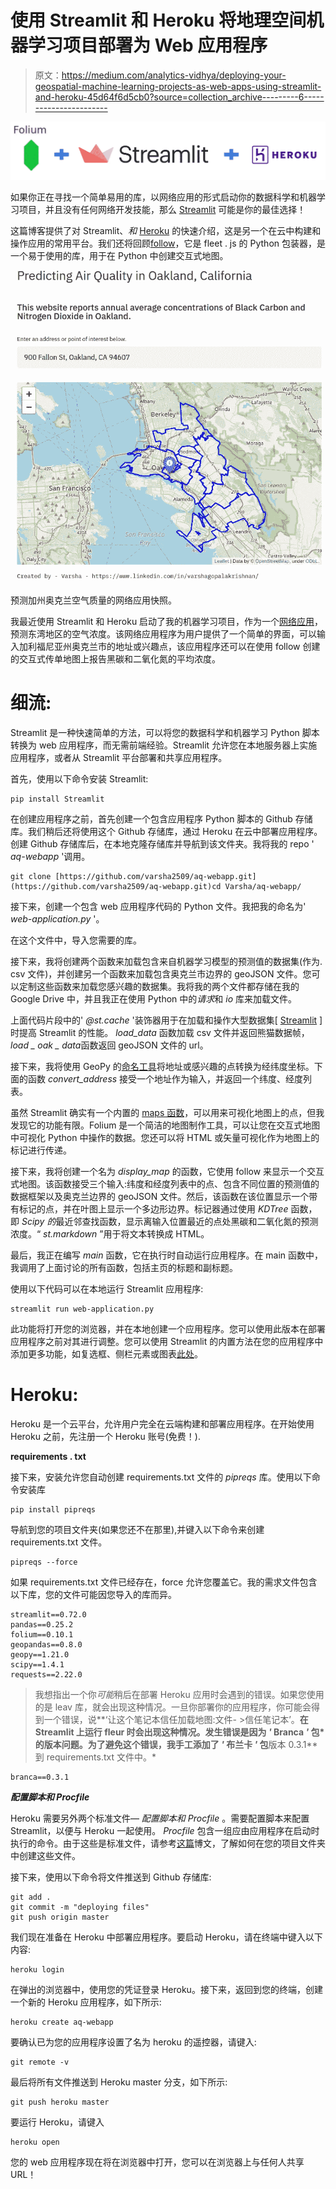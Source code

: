 # 使用 Streamlit 和 Heroku 将地理空间机器学习项目部署为 Web 应用程序

> 原文：<https://medium.com/analytics-vidhya/deploying-your-geospatial-machine-learning-projects-as-web-apps-using-streamlit-and-heroku-45d64f6d5cb0?source=collection_archive---------6----------------------->

![](img/b4eb89a01ce13e514057a3e319072482.png)

如果你正在寻找一个简单易用的库，以网络应用的形式启动你的数据科学和机器学习项目，并且没有任何网络开发技能，那么 [Streamlit](https://www.streamlit.io/) 可能是你的最佳选择！

这篇博客提供了对 Streamlit、*和* [Heroku](https://www.heroku.com/) 的快速介绍，这是另一个在云中构建和操作应用的常用平台。我们还将回顾[follow](https://python-visualization.github.io/folium/)，它是 fleet . js 的 Python 包装器，是一个易于使用的库，用于在 Python 中创建交互式地图。

![](img/e4adac9e6c89d2cb890368b67daf67a3.png)

预测加州奥克兰空气质量的网络应用快照。

我最近使用 Streamlit 和 Heroku 启动了我的机器学习项目，作为一个[网络应用](https://aq-webapp-heroku-22.herokuapp.com/)，预测东湾地区的空气浓度。该网络应用程序为用户提供了一个简单的界面，可以输入加利福尼亚州奥克兰市的地址或兴趣点，该应用程序还可以在使用 follow 创建的交互式传单地图上报告黑碳和二氧化氮的平均浓度。

# **细流:**

Streamlit 是一种快速简单的方法，可以将您的数据科学和机器学习 Python 脚本转换为 web 应用程序，而无需前端经验。Streamlit 允许您在本地服务器上实施应用程序，或者从 Streamlit 平台部署和共享应用程序。

首先，使用以下命令安装 Streamlit:

```
pip install Streamlit
```

在创建应用程序之前，首先创建一个包含应用程序 Python 脚本的 Github 存储库。我们稍后还将使用这个 Github 存储库，通过 Heroku 在云中部署应用程序。创建 Github 存储库后，在本地克隆存储库并导航到该文件夹。我将我的 repo ' *aq-webapp* '调用。

```
git clone [https://github.com/varsha2509/aq-webapp.git](https://github.com/varsha2509/aq-webapp.git)cd Varsha/aq-webapp/
```

接下来，创建一个包含 web 应用程序代码的 Python 文件。我把我的命名为' *web-application.py* '。

在这个文件中，导入您需要的库。

接下来，我将创建两个函数来加载包含来自机器学习模型的预测值的数据集(作为. csv 文件)，并创建另一个函数来加载包含奥克兰市边界的 geoJSON 文件。您可以定制这些函数来加载您感兴趣的数据集。我将我的两个文件都存储在我的 Google Drive 中，并且我正在使用 Python 中的*请求*和 *io* 库来加载文件。

上面代码片段中的' *@st.cache* '装饰器用于在加载和操作大型数据集[ [Streamlit](https://docs.streamlit.io/en/stable/caching.html) ]时提高 Streamlit 的性能。 *load_data* 函数加载 csv 文件并返回熊猫数据帧，*load _ oak _ data*函数返回 geoJSON 文件的 url。

接下来，我将使用 GeoPy 的[命名工具](https://nominatim.org/)将地址或感兴趣的点转换为经纬度坐标。下面的函数 *convert_address* 接受一个地址作为输入，并返回一个纬度、经度列表。

虽然 Streamlit 确实有一个内置的 [maps 函数](https://docs.streamlit.io/en/stable/getting_started.html?highlight=maps#draw-charts-and-maps)，可以用来可视化地图上的点，但我发现它的功能有限。Folium 是一个简洁的地图制作工具，可以让您在交互式地图中可视化 Python 中操作的数据。您还可以将 HTML 或矢量可视化作为地图上的标记进行传递。

接下来，我将创建一个名为 *display_map* 的函数，它使用 follow 来显示一个交互式地图。该函数接受三个输入:纬度和经度列表中的点、包含不同位置的预测值的数据框架以及奥克兰边界的 geoJSON 文件。然后，该函数在该位置显示一个带有标记的点，并在叶图上显示一个多边形边界。标记器通过使用 *KDTree* 函数，即 *Scipy 的*最近邻查找函数，显示离输入位置最近的点处黑碳和二氧化氮的预测浓度。“ *st.markdown* ”用于将文本转换成 HTML。

最后，我正在编写 *main* 函数，它在执行时自动运行应用程序。在 main 函数中，我调用了上面讨论的所有函数，包括主页的标题和副标题。

使用以下代码可以在本地运行 Streamlit 应用程序:

```
streamlit run web-application.py
```

此功能将打开您的浏览器，并在本地创建一个应用程序。您可以使用此版本在部署应用程序之前对其进行调整。您可以使用 Streamlit 的内置方法在您的应用程序中添加更多功能，如复选框、侧栏元素或图表[此处](https://docs.streamlit.io/en/stable/tutorial/create_a_data_explorer_app.html)。

# **Heroku:**

Heroku 是一个云平台，允许用户完全在云端构建和部署应用程序。在开始使用 Heroku 之前，先注册一个 Heroku 账号(免费！).

**requirements . txt**

接下来，安装允许您自动创建 requirements.txt 文件的 *pipreqs* 库。使用以下命令安装库

```
pip install pipreqs
```

导航到您的项目文件夹(如果您还不在那里),并键入以下命令来创建 requirements.txt 文件。

```
pipreqs --force
```

如果 requirements.txt 文件已经存在，force 允许您覆盖它。我的需求文件包含以下库，您的文件可能因您导入的库而异。

```
streamlit==0.72.0
pandas==0.25.2
folium==0.10.1
geopandas==0.8.0
geopy==1.21.0
scipy==1.4.1
requests==2.22.0
```

> 我想指出一个你*可能*稍后在部署 Heroku 应用时会遇到的错误。如果您使用的是 leav 库，就会出现这种情况。一旦你部署你的应用程序，你可能会得到一个错误，说**‘让这个笔记本信任加载地图:文件- >信任笔记本’。**在 Streamlit 上运行 fleur 时会出现这种情况。发生错误是因为 *'* Branca *'* 包*的版本问题。为了避免这个错误，我手工添加了 *'* 布兰卡 *'* 包**版本 0.3.1** 到 requirements.txt 文件中。*

```
branca==0.3.1
```

***配置脚本和 Procfile***

Heroku 需要另外两个标准文件— *配置脚本和 Procfile* 。需要配置脚本来配置 Streamlit，以便与 Heroku 一起使用。 *Procfile* 包含一组应由应用程序在启动时执行的命令。由于这些是标准文件，请参考[这篇](https://towardsdatascience.com/how-to-deploy-your-data-science-as-web-apps-easily-with-python-955dd462a9b5)博文，了解如何在您的项目文件夹中创建这些文件。

接下来，使用以下命令将文件推送到 Github 存储库:

```
git add .
git commit -m "deploying files"
git push origin master
```

我们现在准备在 Heroku 中部署应用程序。要启动 Heroku，请在终端中键入以下内容:

```
heroku login
```

在弹出的浏览器中，使用您的凭证登录 Heroku。接下来，返回到您的终端，创建一个新的 Heroku 应用程序，如下所示:

```
heroku create aq-webapp
```

要确认已为您的应用程序设置了名为 heroku 的遥控器，请键入:

```
git remote -v
```

最后将所有文件推送到 Heroku master 分支，如下所示:

```
git push heroku master
```

要运行 Heroku，请键入

```
heroku open
```

您的 web 应用程序现在将在浏览器中打开，您可以在浏览器上与任何人共享 URL！